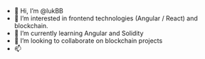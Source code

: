 - 👋 Hi, I’m @lukBB
- 👀 I’m interested in frontend technologies (Angular / React) and blockchain.
- 🌱 I’m currently learning Angular and Solidity
- 💞️ I’m looking to collaborate on blockchain projects
- 📫 

<!---
lukBB/lukBB is a ✨ special ✨ repository because its `README.md` (this file) appears on your GitHub profile.
You can click the Preview link to take a look at your changes.
--->
